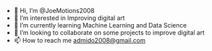- 👋 Hi, I’m @JoeMotions2008
- 👀 I’m interested in Improving digital art
- 🌱 I’m currently learning Machine Learning and Data Science
- 💞️ I’m looking to collaborate on some projects to improve digital art
- 📫 How to reach me admido2008@gmail.com

<!---
JoeMotions2008/JoeMotions2008 is a ✨ special ✨ repository because its `README.md` (this file) appears on your GitHub profile.
You can click the Preview link to take a look at your changes.
--->
